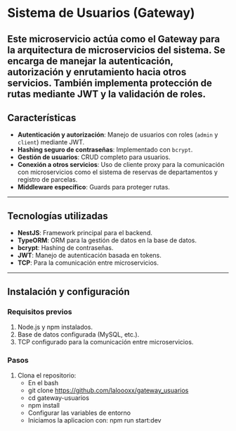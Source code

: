 # Sistema de Usuarios (Gateway)

Este microservicio actúa como el Gateway para la arquitectura de microservicios del sistema. Se encarga de manejar la autenticación, autorización y enrutamiento hacia otros servicios. También implementa protección de rutas mediante JWT y la validación de roles.
---

## **Características**
- **Autenticación y autorización**: Manejo de usuarios con roles (`admin` y `client`) mediante JWT.
- **Hashing seguro de contraseñas**: Implementado con `bcrypt`.
- **Gestión de usuarios**: CRUD completo para usuarios.
- **Conexión a otros servicios**: Uso de cliente proxy para la comunicación con microservicios como el sistema de reservas de departamentos y registro de parcelas.
- **Middleware específico**: Guards para proteger rutas.

---

## **Tecnologías utilizadas**
- **NestJS**: Framework principal para el backend.
- **TypeORM**: ORM para la gestión de datos en la base de datos.
- **bcrypt**: Hashing de contraseñas.
- **JWT**: Manejo de autenticación basada en tokens.
- **TCP**: Para la comunicación entre microservicios.

---

## **Instalación y configuración**
### **Requisitos previos**
1. Node.js y npm instalados.
2. Base de datos configurada (MySQL, etc.).
3. TCP configurado para la comunicación entre microservicios.

### **Pasos**
1. Clona el repositorio:
   - En el bash
   - git clone https://github.com/laloooxx/gateway_usuarios
   - cd gateway-usuarios
   - npm install
   - Configurar las variables de entorno
   - Iniciamos la aplicacion con: npm run start:dev
